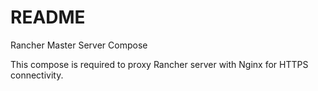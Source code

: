 # README

Rancher Master Server Compose

This compose is required to proxy Rancher server with Nginx for HTTPS connectivity.
